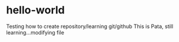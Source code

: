 # hello-world
Testing how to create repository/learning git/github
This is Pata, still learning...modifying file
